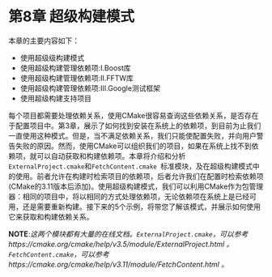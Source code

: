 # 第8章 超级构建模式

本章的主要内容如下：

* 使用超级级构建模式
* 使用超级构建管理依赖项:Ⅰ.Boost库
* 使用超级构建管理依赖项:Ⅱ.FFTW库
* 使用超级构建管理依赖项:Ⅲ.Google测试框架
* 使用超级构建支持项目

每个项目都需要处理依赖关系，使用CMake很容易查询这些依赖关系，是否存在于配置项目中。第3章，展示了如何找到安装在系统上的依赖项，到目前为止我们一直使用这种模式。但是，当不满足依赖关系，我们只能使配置失败，并向用户警告失败的原因。然而，使用CMake可以组织我们的项目，如果在系统上找不到依赖项，就可以自动获取和构建依赖项。本章将介绍和分析` ExternalProject.cmake`和`FetchContent.cmake `标准模块，及在超级构建模式中的使用。前者允许在构建时检索项目的依赖项，后者允许我们在配置时检索依赖项(CMake的3.11版本后添加)。使用超级构建模式，我们可以利用CMake作为包管理器：相同的项目中，将以相同的方式处理依赖项，无论依赖项在系统上是已经可用，还是需要重新构建。接下来的5个示例，将带您了解该模式，并展示如何使用它来获取和构建依赖关系。

**NOTE**:*这两个模块都有大量的在线文档。`ExternalProject.cmake`，可以参考https://cmake.org/cmake/help/v3.5/module/ExternalProject.html 。`FetchContent.cmake`，可以参考https://cmake.org/cmake/help/v3.11/module/FetchContent.html 。*



